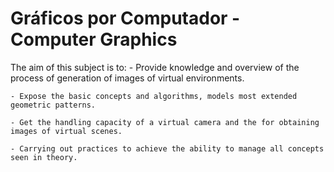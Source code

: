 # Gráficos por Computador - Computer Graphics

The aim of this subject is to:
    - Provide knowledge and overview of the process of generation of images of virtual environments.
    
    - Expose the basic concepts and algorithms, models most extended geometric patterns.
    
    - Get the handling capacity of a virtual camera and the for obtaining images of virtual scenes.
    
    - Carrying out practices to achieve the ability to manage all concepts seen in theory.
